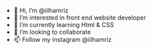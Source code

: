 - 👋 Hi, I’m @iilhamriz
- 👀 I’m interested in front end website developer
- 🌱 I’m currently learning Html & CSS
- 💞️ I’m looking to collaborate 
- 📫 Follow my instagram @iilhamriz

<!---
iilhamriz/iilhamriz is a ✨ special ✨ repository because its `README.md` (this file) appears on your GitHub profile.
You can click the Preview link to take a look at your changes.
--->
